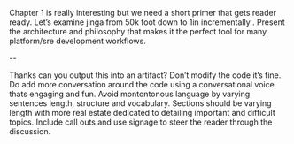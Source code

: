 Chapter 1 is really interesting but we need a short primer that gets reader ready. Let’s examine jinga from 50k foot down to 1in incrementally . Present the architecture and philosophy that makes it the perfect tool for many platform/sre development workflows.

--

Thanks can you output this into an artifact? Don’t modify the code it’s fine. Do add more conversation around the code using a conversational voice thats engaging and fun. Avoid montontonous language by varying sentences length, structure and vocabulary. Sections should be varying length with more real estate dedicated to detailing important and difficult topics. Include call outs and use signage to steer the reader through the discussion.